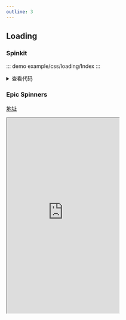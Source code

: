 ```yaml
---
outline: 3
---
```


## Loading

### Spinkit

<!-- [Loading01-Loading12](https://tobiasahlin.com/spinkit/) -->

::: demo
example/css/loading/Index
:::

<details><summary>查看代码</summary>

::: code-group

<<< ../../example/css/loading/components/Loading01.vue [01]
<<< ../../example/css/loading/components/Loading02.vue [02]
<<< ../../example/css/loading/components/Loading03.vue [03]
<<< ../../example/css/loading/components/Loading04.vue [04]
<<< ../../example/css/loading/components/Loading05.vue [05]
<<< ../../example/css/loading/components/Loading06.vue [06]
<<< ../../example/css/loading/components/Loading07.vue [07]
<<< ../../example/css/loading/components/Loading08.vue [08]
<<< ../../example/css/loading/components/Loading09.vue [09]
<<< ../../example/css/loading/components/Loading10.vue [10]
<<< ../../example/css/loading/components/Loading11.vue [11]
<<< ../../example/css/loading/components/Loading12.vue [12]
<<< ../../example/css/loading/components/Loading13.vue [13]

:::

</details>

### Epic Spinners

[地址](https://epic-spinners.epicmax.co)

<div class="iframe-box">
  <iframe style="height:520px;" src="https://epic-spinners.epicmax.co"></iframe>
</div>

<Comment />
